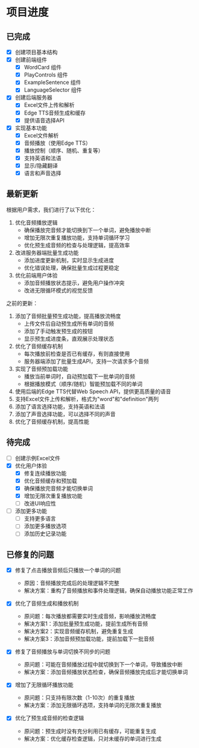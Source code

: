<!--
 * @Description:
-->
# 项目进度

## 已完成

- [x] 创建项目基本结构
- [x] 创建前端组件
  - [x] WordCard 组件
  - [x] PlayControls 组件
  - [x] ExampleSentence 组件
  - [x] LanguageSelector 组件
- [x] 创建后端服务器
  - [x] Excel文件上传和解析
  - [x] Edge TTS音频生成和缓存
  - [x] 提供语音选择API
- [x] 实现基本功能
  - [x] Excel文件解析
  - [x] 音频播放（使用Edge TTS）
  - [x] 播放控制（顺序、随机、重复等）
  - [x] 支持英语和法语
  - [x] 显示/隐藏翻译
  - [x] 语言和声音选择

## 最新更新

根据用户需求，我们进行了以下优化：
1. 优化音频播放逻辑
   - 确保播放完音频才能切换到下一个单词，避免播放中断
   - 增加无限次重复播放功能，支持单词循环学习
   - 优化预生成音频的检查与处理逻辑，提高效率
2. 改进服务器端批量生成功能
   - 添加进度更新机制，实时显示生成进度
   - 优化错误处理，确保批量生成过程更稳定
3. 优化前端用户体验
   - 添加音频播放状态提示，避免用户操作冲突
   - 改进无限循环模式的视觉反馈

之前的更新：
1. 添加了音频批量预生成功能，提高播放流畅度
   - 上传文件后自动预生成所有单词的音频
   - 添加了手动触发预生成的按钮
   - 显示预生成进度条，直观展示处理状态
2. 优化了音频缓存机制
   - 每次播放前检查是否已有缓存，有则直接使用
   - 服务器端添加了批量生成API，支持一次请求多个音频
3. 实现了音频预加载功能
   - 播放当前单词时，自动预加载下一批单词的音频
   - 根据播放模式（顺序/随机）智能预加载不同的单词
4. 使用后端的Edge TTS代替Web Speech API，提供更高质量的语音
5. 支持Excel文件上传和解析，格式为"word"和"definition"两列
6. 添加了语言选择功能，支持英语和法语
7. 添加了声音选择功能，可以选择不同的声音
8. 优化了音频缓存机制，提高性能

## 待完成

- [ ] 创建示例Excel文件
- [x] 优化用户体验
  - [x] 修复连续播放功能
  - [x] 优化音频缓存和预加载
  - [x] 确保播放完音频才能切换单词
  - [x] 增加无限次重复播放功能
  - [ ] 改进UI响应性
- [ ] 添加更多功能
  - [ ] 支持更多语言
  - [ ] 添加更多播放选项
  - [ ] 添加历史记录功能

## 已修复的问题

- [x] 修复了点击播放音频后只播放一个单词的问题
  - 原因：音频播放完成后的处理逻辑不完整
  - 解决方案：重构了音频播放和事件处理逻辑，确保自动播放功能正常工作

- [x] 优化了音频生成和播放机制
  - 原问题：每次播放都需要实时生成音频，影响播放流畅度
  - 解决方案1：添加批量预生成功能，提前生成所有音频
  - 解决方案2：实现音频缓存机制，避免重复生成
  - 解决方案3：添加音频预加载功能，提前加载下一批音频

- [x] 修复了音频播放与单词切换不同步的问题
  - 原问题：可能在音频播放过程中就切换到下一个单词，导致播放中断
  - 解决方案：添加音频播放状态检查，确保音频播放完成后才能切换单词

- [x] 增加了无限循环播放功能
  - 原问题：只支持有限次数（1-10次）的重复播放
  - 解决方案：添加无限循环选项，支持单词的无限次重复播放

- [x] 优化了预生成音频的检查逻辑
  - 原问题：预生成时没有充分利用已有缓存，可能重复生成
  - 解决方案：优化缓存检查逻辑，只对未缓存的单词进行生成
